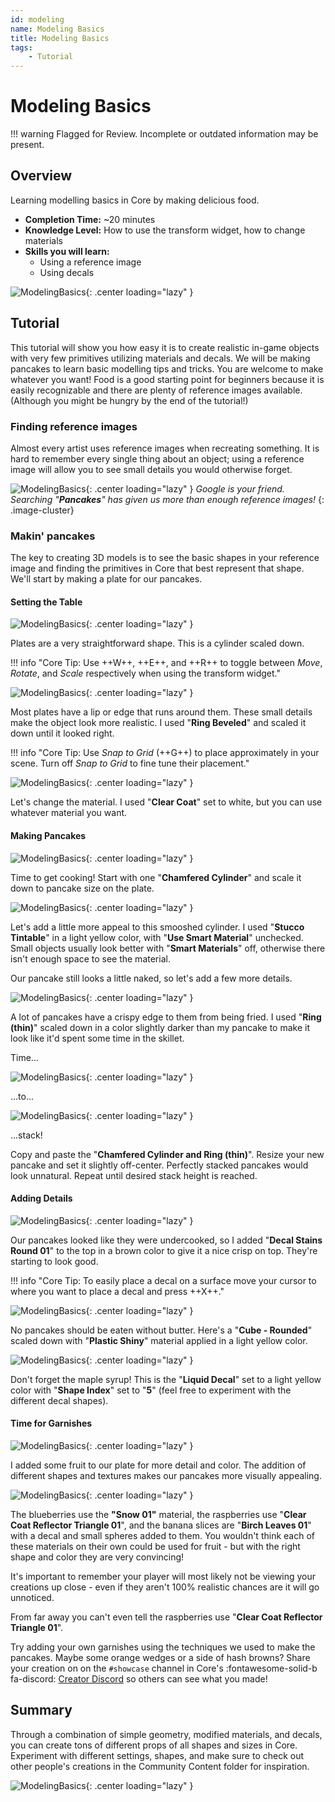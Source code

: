 ```yaml
---
id: modeling
name: Modeling Basics
title: Modeling Basics
tags:
    - Tutorial
---
```


# Modeling Basics

!!! warning
    Flagged for Review.
    Incomplete or outdated information may be present.

## Overview

Learning modelling basics in Core by making delicious food.

* **Completion Time:** ~20 minutes
* **Knowledge Level:** How to use the transform widget, how to change materials
* **Skills you will learn:**
    * Using a reference image
    * Using decals

![ModelingBasics](../img/ModelingBasics/image15.png "Modeling Screenshot"){: .center loading="lazy" }

## Tutorial

This tutorial will show you how easy it is to create realistic in-game objects with very few primitives utilizing materials and decals. We will be making pancakes to learn basic modelling tips and tricks. You are welcome to make whatever you want! Food is a good starting point for beginners because it is easily recognizable and there are plenty of reference images available. (Although you might be hungry by the end of the tutorial!)

### Finding reference images

Almost every artist uses reference images when recreating something. It is hard to remember every single thing about an object; using a reference image will allow you to see small details you would otherwise forget.

![ModelingBasics](../img/ModelingBasics/image5.png "Modeling Screenshot"){: .center loading="lazy" }
*Google is your friend. Searching "**Pancakes**" has given us more than enough reference images!*
{: .image-cluster}

### Makin' pancakes

The key to creating 3D models is to see the basic shapes in your reference image and finding the primitives in Core that best represent that shape. We'll start by making a plate for our pancakes.

#### Setting the Table

![ModelingBasics](../img/ModelingBasics/image3.png "Modeling Screenshot"){: .center loading="lazy" }

Plates are a very straightforward shape. This is a cylinder scaled down.

!!! info "Core Tip: Use ++W++, ++E++, and ++R++ to toggle between *Move*, *Rotate*, and *Scale* respectively when using the transform widget."

![ModelingBasics](../img/ModelingBasics/image2.png "Modeling Screenshot"){: .center loading="lazy" }

Most plates have a lip or edge that runs around them. These small details make the object look more realistic. I used "**Ring Beveled**" and scaled it down until it looked right.

!!! info "Core Tip: Use *Snap to Grid* (++G++) to place approximately in your scene. Turn off *Snap to Grid* to fine tune their placement."

![ModelingBasics](../img/ModelingBasics/image10.png "Modeling Screenshot"){: .center loading="lazy" }

Let's change the material. I used "**Clear Coat**" set to white, but you can use whatever material you want.

#### Making Pancakes

![ModelingBasics](../img/ModelingBasics/image4.png "Modeling Screenshot"){: .center loading="lazy" }

Time to get cooking! Start with one "**Chamfered Cylinder**" and scale it down to pancake size on the plate.

![ModelingBasics](../img/ModelingBasics/image7.png "Modeling Screenshot"){: .center loading="lazy" }

Let's add a little more appeal to this smooshed cylinder. I used "**Stucco Tintable**" in a light yellow color, with "**Use Smart Material**" unchecked. Small objects usually look better with "**Smart Materials**" off, otherwise there isn't enough space to see the material.

Our pancake still looks a little naked, so let's add a few more details.

![ModelingBasics](../img/ModelingBasics/image16.png "Modeling Screenshot"){: .center loading="lazy" }

A lot of pancakes have a crispy edge to them from being fried. I used "**Ring (thin)**" scaled down in a color slightly darker than my pancake to make it look like it'd spent some time in the skillet.

Time...

![ModelingBasics](../img/ModelingBasics/image12.png "Modeling Screenshot"){: .center loading="lazy" }

...to...

![ModelingBasics](../img/ModelingBasics/image13.png "Modeling Screenshot"){: .center loading="lazy" }

...stack!

Copy and paste the "**Chamfered Cylinder and Ring (thin)**". Resize your new pancake and set it slightly off-center. Perfectly stacked pancakes would look unnatural. Repeat until desired stack height is reached.

#### Adding Details

![ModelingBasics](../img/ModelingBasics/image8.png "Modeling Screenshot"){: .center loading="lazy" }

Our pancakes looked like they were undercooked, so I added "**Decal Stains Round 01**" to the top in a brown color to give it a nice crisp on top. They're starting to look good.

!!! info "Core Tip: To easily place a decal on a surface move your cursor to where you want to place a decal and press ++X++."

![ModelingBasics](../img/ModelingBasics/image6.png "Modeling Screenshot"){: .center loading="lazy" }

No pancakes should be eaten without butter. Here's a "**Cube - Rounded**" scaled down with "**Plastic Shiny**" material applied in a light yellow color.

![ModelingBasics](../img/ModelingBasics/image1.png "Modeling Screenshot"){: .center loading="lazy" }

Don't forget the maple syrup! This is the "**Liquid Decal**" set to a light yellow color with "**Shape Index**" set to "**5**" (feel free to experiment with the different decal shapes).

#### Time for Garnishes

![ModelingBasics](../img/ModelingBasics/image11.png "Modeling Screenshot"){: .center loading="lazy" }

I added some fruit to our plate for more detail and color. The addition of different shapes and textures makes our pancakes more visually appealing.

![ModelingBasics](../img/ModelingBasics/image9.png "Modeling Screenshot"){: .center loading="lazy" }

The blueberries use the **"Snow 01"** material, the raspberries use "**Clear Coat Reflector Triangle 01**", and the banana slices are "**Birch Leaves 01**" with a decal and small spheres added to them. You wouldn't think each of these materials on their own could be used for fruit - but with the right shape and color they are very convincing!

It's important to remember your player will most likely not be viewing your creations up close - even if they aren't 100% realistic chances are it will go unnoticed.

From far away you can't even tell the raspberries use "**Clear Coat Reflector Triangle 01**".

Try adding your own garnishes using the techniques we used to make the pancakes. Maybe some orange wedges or a side of hash browns? Share your creation on on the `#showcase` channel in Core's :fontawesome-solid-b fa-discord: [Creator Discord](https://forums.coregames.com/t/discord-server/66/) so others can see what you made!

## Summary

Through a combination of simple geometry, modified materials, and decals, you can create tons of different props of all shapes and sizes in Core. Experiment with different settings, shapes, and make sure to check out other people's creations in the Community Content folder for inspiration.

![ModelingBasics](../img/ModelingBasics/image15.png "Modeling Screenshot"){: .center loading="lazy" }
